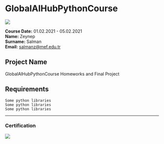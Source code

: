 # GlobalAIHubPythonCourse
![](img/logo.png)

**Course Date:** 01.02.2021 - 05.02.2021  
**Name:** Zeynep  
**Surname:** Salman  
**Email:** salmanz@mef.edu.tr  

## Project Name
GlobalAIHubPythonCourse Homeworks and Final Project

## Requirements
```
Some python libraries
Some python libraries
Some python libraries
```
---

### Certification
![](img/certificate_ex.png)

